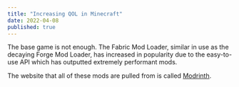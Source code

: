 ```yaml
---
title: "Increasing QOL in Minecraft"
date: 2022-04-08
published: true
---
```


The base game is not enough. The Fabric Mod Loader, similar in use as the decaying Forge Mod Loader, has increased in popularity due to the easy-to-use API which has outputted extremely performant mods.

The website that all of these mods are pulled from is called [Modrinth](https://modrinth.com/).
